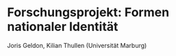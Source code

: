 # Forschungsprojekt: Formen nationaler Identität

Joris Geldon, Kilian Thullen (Universität Marburg)

